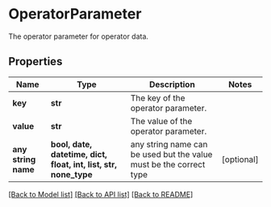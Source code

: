 # OperatorParameter

The operator parameter for operator data.

## Properties
Name | Type | Description | Notes
------------ | ------------- | ------------- | -------------
**key** | **str** | The key of the operator parameter. | 
**value** | **str** | The value of the operator parameter. | 
**any string name** | **bool, date, datetime, dict, float, int, list, str, none_type** | any string name can be used but the value must be the correct type | [optional]

[[Back to Model list]](../README.md#documentation-for-models) [[Back to API list]](../README.md#documentation-for-api-endpoints) [[Back to README]](../README.md)


